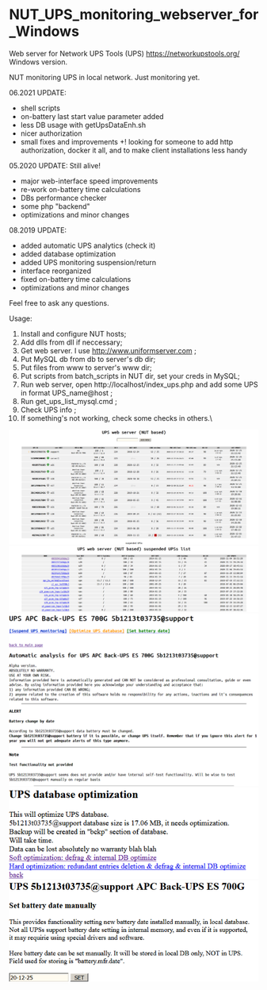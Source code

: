 # NUT_UPS_monitoring_webserver_for_Windows

Web server for Network UPS Tools (UPS) https://networkupstools.org/ Windows version.

NUT monitoring UPS in local network. Just monitoring yet.

06.2021 UPDATE:
+ shell scripts
+ on-battery last start value parameter added
+ less DB usage with getUpsDataEnh.sh
+ nicer authorization
+ small fixes and improvements
+! looking for someone to add http authorization, docker it all, and to make client installations less handy

05.2020 UPDATE:
Still alive!
+ major web-interface speed improvements
+ re-work on-battery time calculations
+ DBs performance checker
+ some php "backend"
+ optimizations and minor changes

08.2019 UPDATE:
+ added automatic UPS analytics (check it)
+ added database optimization
+ added UPS monitoring suspension/return
+ interface reorganized
+ fixed on-battery time calculations
+ optimizations and minor changes

Feel free to ask any questions.


Usage:
1. Install and configure NUT hosts;
2. Add dlls from dll if neccessary;
3. Get web server. I use http://www.uniformserver.com ;
4. Put MySQL db from db to server's db dir;
5. Put files from www to server's www dir;
6. Put scripts from batch_scripts in NUT dir, set your creds in MySQL;
7. Run web server, open http://localhost/index_ups.php and add some UPS in format UPS_name@host ;
8. Run get_ups_list_mysql.cmd ;
9. Check UPS info ;
10. If something's not working, check some checks in others.\

<img src="https://raw.githubusercontent.com/automatize-it/NUT_UPS_monitoring_webserver_for_Windows/master/scrshts/Main_screen.png"/>
<img src="https://raw.githubusercontent.com/automatize-it/NUT_UPS_monitoring_webserver_for_Windows/master/scrshts/Suspended_upss.png"/>
<img src="https://raw.githubusercontent.com/automatize-it/NUT_UPS_monitoring_webserver_for_Windows/master/scrshts/Ups_Info.png"/>
<img src="https://raw.githubusercontent.com/automatize-it/NUT_UPS_monitoring_webserver_for_Windows/master/scrshts/Opt_db.png"/>
<img src="https://raw.githubusercontent.com/automatize-it/NUT_UPS_monitoring_webserver_for_Windows/master/scrshts/batt_date.png"/>
